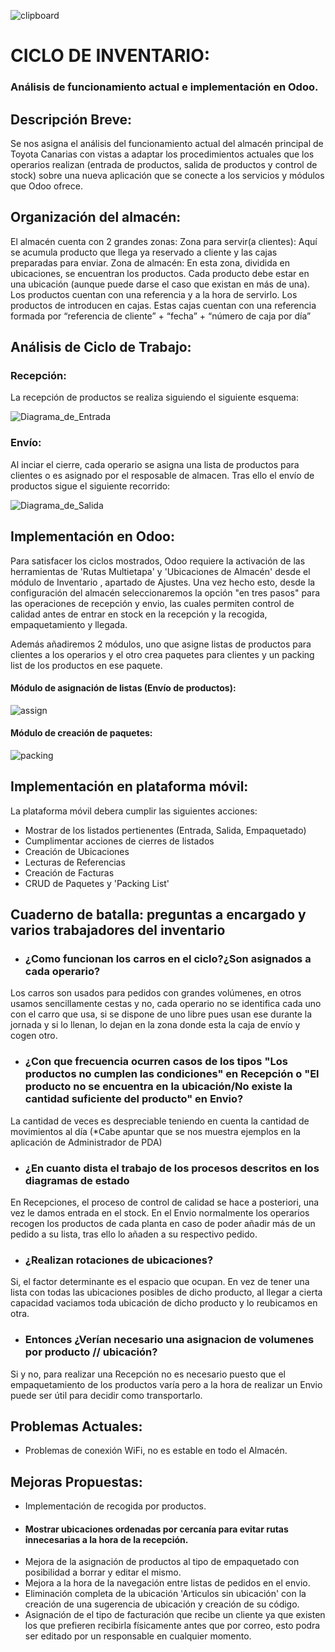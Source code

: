 ![clipboard](https://i.imgur.com/bII7upb.png)
# CICLO DE INVENTARIO:
### Análisis de funcionamiento actual e implementación en Odoo.


## Descripción Breve:

Se nos asigna el análisis del funcionamiento actual del almacén principal de Toyota Canarias con vistas a adaptar los procedimientos actuales que los operarios realizan (entrada de productos, salida de productos y control de stock) sobre una nueva aplicación que se conecte a los servicios y módulos que Odoo ofrece.


## Organización del almacén:

El almacén cuenta con 2 grandes zonas: 
Zona para servir(a clientes): Aquí se acumula producto que llega ya reservado a cliente y las cajas preparadas para enviar.
Zona de almacén: En esta zona, dividida en ubicaciones, se encuentran los productos. Cada producto debe estar en una ubicación (aunque puede darse el caso que existan en más de una).
Los productos cuentan con una referencia y a la hora de servirlo. Los productos de introducen en cajas. Estas cajas cuentan con una referencia formada por “referencia de cliente” + “fecha” + “número de caja por día”


## Análisis de Ciclo de Trabajo:


### Recepción:
La recepción de productos se realiza siguiendo el siguiente esquema: 

![Diagrama_de_Entrada](https://i.imgur.com/ldSn9YL.jpg)


### Envío:
Al inciar el cierre, cada operario se asigna una lista de productos para clientes o es asignado por el resposable de almacen. Tras ello el envío de productos sigue el siguiente recorrido:

![Diagrama_de_Salida](https://i.imgur.com/aoODxJC.jpg)



## Implementación en Odoo:


Para satisfacer los ciclos mostrados, Odoo requiere la activación de las herramientas de 'Rutas Multietapa' y 'Ubicaciones de Almacén' desde el módulo de Inventario , apartado de Ajustes. Una vez hecho esto, desde la configuración del almacén seleccionaremos la opción "en tres pasos" para las operaciones de recepción y envio, las cuales permiten control de calidad antes de entrar en stock en la recepción  y la recogida, empaquetamiento y llegada.

Además añadiremos 2 módulos, uno que asigne listas de productos para clientes a los operarios y el otro crea paquetes para clientes y un packing list de los productos en ese paquete.

#### Módulo de asignación de listas (Envío de productos):
![assign](https://i.imgur.com/02bLvUL.png)

#### Módulo de creación de paquetes:
![packing](https://i.imgur.com/w6zlTMk.jpg)




## Implementación en plataforma móvil:

La plataforma móvil debera cumplir las siguientes acciones: 

  - Mostrar de los listados pertienentes (Entrada, Salida, Empaquetado)
  - Cumplimentar acciones de cierres de listados
  - Creación de Ubicaciones
  - Lecturas de Referencias
  - Creación de Facturas
  - CRUD de Paquetes y 'Packing List'

## Cuaderno de batalla: preguntas a encargado y varios trabajadores del inventario

- ### ¿Como funcionan los carros en el ciclo?¿Son asignados a cada operario?
Los carros son usados para pedidos con grandes volúmenes, en otros usamos sencillamente cestas y no, cada operario no se identifica cada uno con el carro que usa, si se dispone de  uno libre pues usan ese durante la jornada y si lo llenan, lo dejan en la zona donde esta la caja de envío y cogen otro.

- ### ¿Con que frecuencia ocurren casos de los tipos "Los productos no cumplen las condiciones" en Recepción o "El producto no se encuentra en la ubicación/No existe la cantidad suficiente del producto" en Envio?
La cantidad de veces es despreciable teniendo en cuenta la cantidad de movimientos al día
(*Cabe apuntar que se nos muestra ejemplos en la aplicación de Administrador de PDA)

- ### ¿En cuanto dista el trabajo de los procesos descritos en los diagramas de estado
En Recepciones, el proceso de control de calidad se hace a posteriori, una vez le damos entrada en el stock. En el Envio normalmente los operarios recogen los productos de cada planta en caso de poder añadir más de un pedido a su lista, tras ello lo añaden a su respectivo pedido.

- ### ¿Realizan rotaciones de ubicaciones?
Si, el factor determinante es el espacio que ocupan. En vez de tener una lista con todas las ubicaciones posibles de dicho producto, al llegar a cierta capacidad vaciamos toda ubicación de dicho producto y lo reubicamos en otra. 

- ### Entonces ¿Verían necesario una asignacion de volumenes por producto // ubicación?
Si y no, para realizar una Recepción no es necesario puesto que el empaquetamiento de los productos varía pero a la hora de realizar un Envio puede ser útil para decidir como transportarlo.

## Problemas Actuales:
  - Problemas de conexión WiFi, no es estable en todo el Almacén.
  
## Mejoras Propuestas:

  - Implementación de recogida por productos. 
  - #### Mostrar ubicaciones ordenadas por cercanía para evitar rutas innecesarias a la hora de la recepción.
  - Mejora de la asignación de productos al tipo de empaquetado con posibilidad a borrar y editar el mismo.
  - Mejora a la hora de la navegación entre listas de pedidos en el envio.
  - Eliminación completa de la ubicación 'Articulos sin ubicación' con la creación de una sugerencia de ubicación y creación de su código.
  - Asignación de el tipo de facturación que recibe un cliente ya que existen los que prefieren recibirla físicamente antes que por correo, esto podra ser editado por un responsable en cualquier momento.

